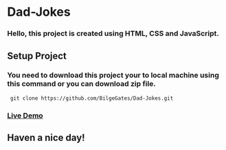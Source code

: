 # Dad-Jokes


###  Hello, this project is created using HTML, CSS and JavaScript.  

## Setup Project  

### You need to download this project your to local machine using this command or you can download zip file. 

     git clone https://github.com/BilgeGates/Dad-Jokes.git  

<h3>
<a href="https://incomparable-kitsune-223aec.netlify.app">Live Demo
</a>
</h3>

## Haven a nice day!

